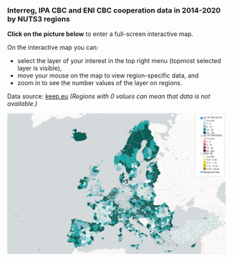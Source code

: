 ### Interreg, IPA CBC and ENI CBC cooperation data in 2014-2020 by NUTS3 regions ###

**Click on the picture below** to enter a full-screen interactive map.  

On the interactive map you can:
- select the layer of your interest in the top right menu (topmost selected layer is visible),
- move your mouse on the map to view region-specific data, and
- zoom in to see the number values of the layer on regions.  

Data source: [keep.eu](https://keep.eu) *(Regions with 0 values can mean that data is not available.)*  

[![Click for a full-screen interactive map](images/interreg_map.png)](https://ltalve.github.io/interreg-map/map.html)  
